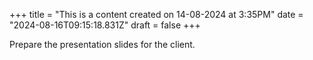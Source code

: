 +++
title = "This is a content created on 14-08-2024 at 3:35PM"
date = "2024-08-16T09:15:18.831Z"
draft = false
+++

  Prepare the presentation slides for the client.
        